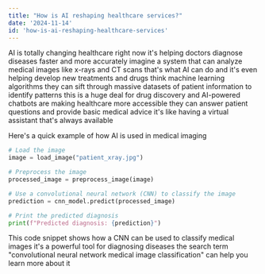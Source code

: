 ```yaml
---
title: "How is AI reshaping healthcare services?"
date: '2024-11-14'
id: 'how-is-ai-reshaping-healthcare-services'
---
```


AI is totally changing healthcare right now  it's helping doctors diagnose diseases faster and more accurately  imagine a system that can analyze medical images like x-rays and CT scans  that's what AI can do  and it's even helping develop new treatments and drugs  think machine learning algorithms  they can sift through massive datasets of patient information to identify patterns  this is a huge deal for drug discovery  and AI-powered chatbots are making healthcare more accessible  they can answer patient questions and provide basic medical advice  it's like having a virtual assistant that's always available  

Here's a quick example of how AI is used in medical imaging  

```python
# Load the image
image = load_image("patient_xray.jpg")

# Preprocess the image
processed_image = preprocess_image(image)

# Use a convolutional neural network (CNN) to classify the image
prediction = cnn_model.predict(processed_image)

# Print the predicted diagnosis
print(f"Predicted diagnosis: {prediction}")
```

This code snippet shows how a CNN can be used to classify medical images  it's a powerful tool for diagnosing diseases  the search term "convolutional neural network medical image classification" can help you learn more about it
